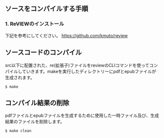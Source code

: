 ## ソースをコンパイルする手順

### 1. ReVIEWのインストール

下記を参考にしてください。
https://github.com/kmuto/review

## ソースコードのコンパイル
src以下に配置された、re(拡張子)ファイルをreviewのCLIコマンドを使ってコンパイルしていきます。makeを実行したディレクトリーにpdfとepubファイルが生成されます。

```
$ make
```

## コンパイル結果の削除

pdfファイルとepubファイルを生成するために使用した一時ファイル及び、生成結果のファイルを削除します。

```
$ make clean
```
